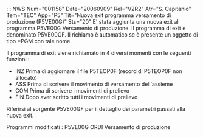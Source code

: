  :  : NWS Num="001158" Date="20060909" Rel="V2R2" Atr="S. Capitanio" Tem="TEC" App="P5" Tit="Nuova exit programma versamento di produzione (P5VE00G)" Sts="20"
E' stata aggiunta una nuova exit al programma P5VE00G Versamento di produzione.
Il programma di exit è denominato P5VE00GF. Il richiamo è automatico se è presente un oggetto di tipo \*PGM con tale nome.

Il programma di exit viene richiamato in 4 diversi momenti con le seguenti funzioni : 
-  INZ    Prima di aggiornare il file P5TEOP0F (record di P5TEOP0F non allocato)
-  ASS    Prima di scrivere il movimento di versamento dell'assieme
-  COM    Prima di scrivere i movimenti di prelievo
-  FIN    Dopo aver scritto tutti i movimenti di prelievo

Riferirsi al sorgente P5VE00GF per il dettaglio dei parametri passati alla nuova exit.

Programmi modificati : 
P5VE00G  ORDI Versamento di produzione
